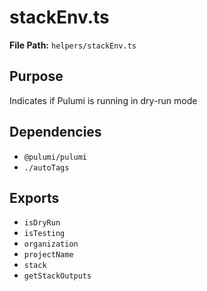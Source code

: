 # stackEnv.ts

**File Path:** `helpers/stackEnv.ts`

## Purpose

Indicates if Pulumi is running in dry-run mode

## Dependencies

- `@pulumi/pulumi`
- `./autoTags`

## Exports

- `isDryRun`
- `isTesting`
- `organization`
- `projectName`
- `stack`
- `getStackOutputs`
